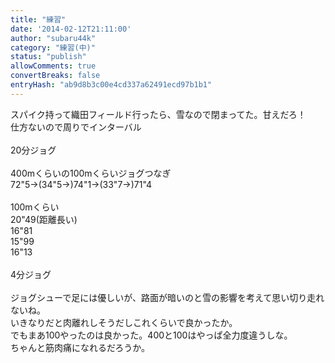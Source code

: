```yaml
---
title: "練習"
date: '2014-02-12T21:11:00'
author: "subaru44k"
category: "練習(中)"
status: "publish"
allowComments: true
convertBreaks: false
entryHash: "ab9d8b3c00e4cd337a62491ecd97b1b1"
---
```

スパイク持って織田フィールド行ったら、雪なので閉まってた。甘えだろ！<br>
仕方ないので周りでインターバル<br>
<br>
20分ジョグ<br>
<br>
400mくらいの100mくらいジョグつなぎ<br>
72"5→(34"5→)74"1→(33"7→)71"4<br>
<br>
100mくらい<br>
20"49(距離長い)<br>
16"81<br>
15"99<br>
16"13<br>
<br>
4分ジョグ<br>
<br>
ジョグシューで足には優しいが、路面が暗いのと雪の影響を考えて思い切り走れないね。<br>
いきなりだと肉離れしそうだしこれくらいで良かったか。<br>
でもまあ100やったのは良かった。400と100はやっぱ全力度違うしな。<br>
ちゃんと筋肉痛になれるだろうか。
